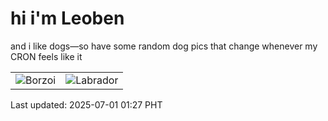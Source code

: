 # hi i'm Leoben

and i like dogs—so have some random dog pics that change whenever my CRON feels like it

|  |  |
|--------|----------|
| ![Borzoi](https://random-dog-vercel.vercel.app/api/random-borzoi?v=1751304450) | ![Labrador](https://random-dog-vercel.vercel.app/api/random-labrador?v=1751304450) |

Last updated: 2025-07-01 01:27 PHT
